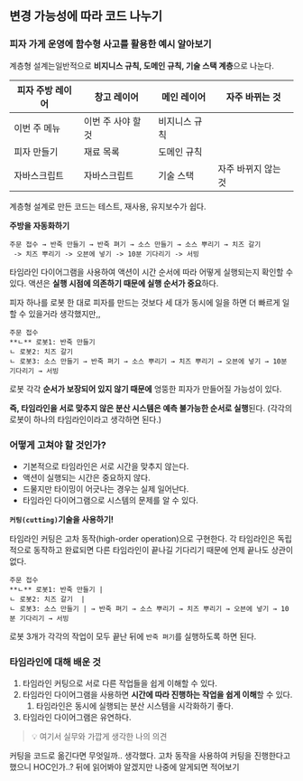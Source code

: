 ## 변경 가능성에 따라 코드 나누기

### 피자 가게 운영에 함수형 사고를 활용한 예시 알아보기

계층형 설계는일반적으로 **비지니스 규칙, 도메인 규칙, 기술 스택 계층**으로 나눈다.

| 피자 주방 레이어 | 창고 레이어 | 메인 레이어 | 자주 바뀌는 것 |
| --- | --- | --- | --- |
| 이번 주 메뉴 | 이번 주 사야 할 것 | 비지니스 규칙 |  |
| 피자 만들기 | 재료 목록 | 도메인 규칙 |  |
| 자바스크립트 | 자바스크립트 | 기술 스택 | 자주 바뀌지 않는 것 |

계층형 설계로 만든 코드는 테스트, 재사용, 유지보수가 쉽다.

**주방을 자동화하기**

```
주문 접수 → 반죽 만들기 → 반죽 펴기 → 소스 만들기 → 소스 뿌리기 → 치즈 갈기
 -> 치즈 뿌리기 -> 오븐에 넣기 -> 10분 기다리기 -> 서빙
```

타임라인 다이어그램을 사용하여 액션이 시간 순서에 따라 어떻게 실행되는지 확인할 수 있다.
액션은 **실행 시점에 의존하기 때문에 실행 순서가 중요**하다.

피자 하나를 로봇 한 대로 피자를 만드는 것보다 세 대가 동시에 일을 하면 더 빠르게 일할 수 있을거라 생각했지만,,

```
주문 접수 
**ㄴ** 로봇1: 반죽 만들기 
ㄴ 로봇2: 치즈 갈기
ㄴ 로봇3: 소스 만들기 → 반죽 펴기 → 소스 뿌리기 → 치즈 뿌리기 → 오븐에 넣기 → 10분 기다리기 → 서빙
```

로봇 각각 **순서가 보장되어 있지 않기 때문에** 엉뚱한 피자가 만들어질 가능성이 있다.

**즉, 타임라인을 서로 맞추지 않은 분산 시스템은 예측 불가능한 순서로 실행**된다. 
(각각의 로봇이 하나의 타임라인이라고 생각하면 된다.)

### 어떻게 고쳐야 할 것인가?

- 기본적으로 타임라인은 서로 시간을 맞추지 않는다.
- 액션이 실행되는 시간은 중요하지 않다.
- 드물지만 타이밍이 어긋나는 경우는 실제 일어난다.
- 타임라인 다이어그램으로 시스템의 문제를 알 수 있다.

**`커팅(cutting)`기술을 사용하기!**

타임라인 커팅은 고차 동작(high-order operation)으로 구현한다. 각 타임라인은 독립적으로 동작하고 완료되면 다른 타임라인이 끝나길 기다리기 때문에 언제 끝나도 상관이 없다.

```
주문 접수 
**ㄴ** 로봇1: 반죽 만들기 |
ㄴ 로봇2: 치즈 갈기  |
ㄴ 로봇3: 소스 만들기 | → 반죽 펴기 → 소스 뿌리기 → 치즈 뿌리기 → 오븐에 넣기 → 10분 기다리기 → 서빙
```

로봇 3개가 각각의 작업이 모두 끝난 뒤에 `반죽 펴기`를  실행하도록 하면 된다. 

### 타임라인에 대해 배운 것

1. 타임라인 커팅으로 서로 다른 작업들을 쉽게 이해할 수 있다.
2. 타임라인 다이어그램을 사용하면 **시간에 따라 진행하는 작업을 쉽게 이해**할 수 있다.
    1. 타임라인은 동시에 실행되는 분산 시스템을 시각화하기 좋다.
3. 타임라인 다이어그램은 유연하다.

> 💡 여기서 실무와 가깝게 생각한 나의 의견

커팅을 코드로 옮긴다면 무엇일까.. 생각했다.
고차 동작을 사용하여 커팅을 진행한다고 했으니 HOC인가..? 
뒤에 읽어봐야 알겠지만 나중에 알게되면 적어보기
>